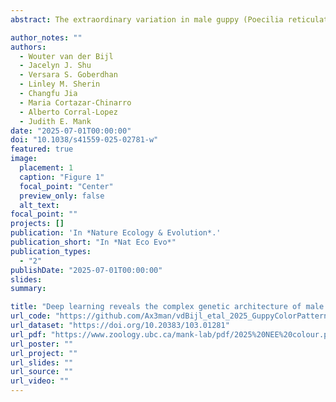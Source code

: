```yaml
---
abstract: The extraordinary variation in male guppy (Poecilia reticulata) colouration is a powerful model for studying the interplay of natural and sexual selection. However, the complexity of this variation has hampered the high-resolution characterization and determination of the genetic architecture underlying male guppy colour and clouded our understanding of how this exceptional level of diversity is maintained. Here we identify the heritability and genetic basis of male colour variation using convolutional neural networks for high-resolution phenotyping coupled with selection experiments, controlled pedigrees and whole-genome resequencing for a genome-wide association study of colour traits. Our phenotypic and genomic results converge to show that colour patterning in guppies is a combination of many heritable features, each with a largely independent genetic architecture spanning the entire genome. Autosomally inherited ornaments are polygenic, with significant contributions from loci involved in neural crest cell migration. Unusually, the results of our genome-wide association study suggest that gene duplicates from the autosomes to the Y chromosome are responsible for much of the sex-linked variation in colour in guppies, providing a potential mechanism for the maintenance of variation of this classic model trait.

author_notes: ""
authors:
  - Wouter van der Bijl
  - Jacelyn J. Shu
  - Versara S. Goberdhan
  - Linley M. Sherin
  - Changfu Jia
  - Maria Cortazar-Chinarro
  - Alberto Corral-Lopez
  - Judith E. Mank
date: "2025-07-01T00:00:00"
doi: "10.1038/s41559-025-02781-w"
featured: true
image:
  placement: 1
  caption: "Figure 1"
  focal_point: "Center"
  preview_only: false
  alt_text:
focal_point: ""
projects: []
publication: 'In *Nature Ecology & Evolution*.'
publication_short: "In *Nat Eco Evo*"
publication_types:
  - "2"
publishDate: "2025-07-01T00:00:00"
slides: 
summary: 

title: "Deep learning reveals the complex genetic architecture of male guppy colouration"
url_code: "https://github.com/Ax3man/vdBijl_etal_2025_GuppyColorPatterns"
url_dataset: "https://doi.org/10.20383/103.01281"
url_pdf: "https://www.zoology.ubc.ca/mank-lab/pdf/2025%20NEE%20colour.pdf"
url_poster: ""
url_project: ""
url_slides: ""
url_source: ""
url_video: ""
---
```

